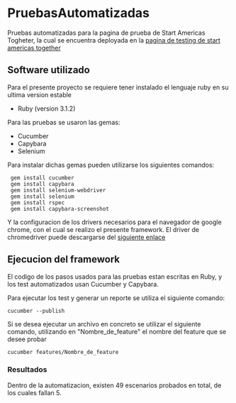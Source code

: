 # PruebasAutomatizadas
Pruebas automatizadas para la pagina de prueba de Start Americas Togheter, la cual se encuentra deployada en la [pagina de testing de start americas together](https://testing-start.web.app/)

## Software utilizado
Para el presente proyecto se requiere tener instalado el lenguaje ruby en su ultima version estable
- Ruby (version 3.1.2)

Para las pruebas se usaron las gemas:
- Cucumber
- Capybara
- Selenium

Para instalar dichas gemas pueden utilizarse los siguientes comandos:
```
 gem install cucumber
 gem install capybara
 gem install selenium-webdriver
 gem install selenium
 gem install rspec
 gem install capybara-screenshot
```

Y la configuracion de los drivers necesarios para el navegador de google chrome, con el cual se realizo el presente framework. El driver de chromedriver puede descargarse del [siguiente enlace](https://chromedriver.chromium.org/)

## Ejecucion del framework

El codigo de los pasos usados para las pruebas estan escritas en Ruby, y los test automatizados usan Cucumber y Capybara.

Para ejecutar los test y generar un reporte se utiliza el siguiente comando:
```
cucumber --publish
```

Si se desea ejecutar un archivo en concreto se utilizar el siguiente comando, utilizando en "Nombre_de_feature" el nombre del feature que se desee probar

```
cucumber features/Nombre_de_feature
```
### Resultados
Dentro de la automatizacion, existen 49 escenarios probados en total, de los cuales fallan 5. 
